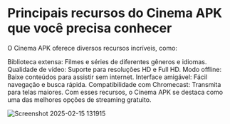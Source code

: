 # Principais recursos do Cinema APK que você precisa conhecer

O Cinema APK oferece diversos recursos incríveis, como:

Biblioteca extensa: Filmes e séries de diferentes gêneros e idiomas.
Qualidade de vídeo: Suporte para resoluções HD e Full HD.
Modo offline: Baixe conteúdos para assistir sem internet.
Interface amigável: Fácil navegação e busca rápida.
Compatibilidade com Chromecast: Transmita para telas maiores.
Com esses recursos, o Cinema APK se destaca como uma das melhores opções de streaming gratuito.

![Screenshot 2025-02-15 131915](https://github.com/user-attachments/assets/0cbe46fc-604a-49cc-aa4a-0b39ba61bc2b)

